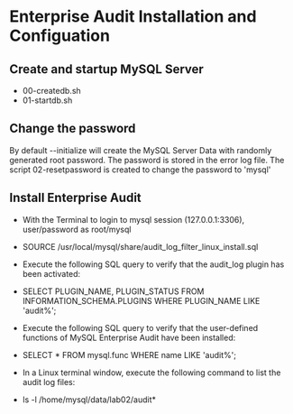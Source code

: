 # Enterprise Audit Installation and Configuation

## Create and startup MySQL Server
* 00-createdb.sh
* 01-startdb.sh

## Change the password
By default --initialize will create the MySQL Server Data with randomly generated root password.  The password is stored in the error log file.   The script 02-resetpassword is created to change the password to 'mysql'

## Install Enterprise Audit 
* With the Terminal to login to mysql session (127.0.0.1:3306), user/password as root/mysql
* SOURCE /usr/local/mysql/share/audit_log_filter_linux_install.sql
* Execute the following SQL query to verify that the audit_log plugin has been activated:
 * SELECT PLUGIN_NAME, PLUGIN_STATUS FROM INFORMATION_SCHEMA.PLUGINS WHERE PLUGIN_NAME LIKE 'audit%';
* Execute the following SQL query to verify that the user-defined functions of MySQL Enterprise Audit have been installed:
 * SELECT * FROM mysql.func WHERE name LIKE 'audit%';

* In a Linux terminal window, execute the following command to list the audit log files:
 * ls -l /home/mysql/data/lab02/audit*

